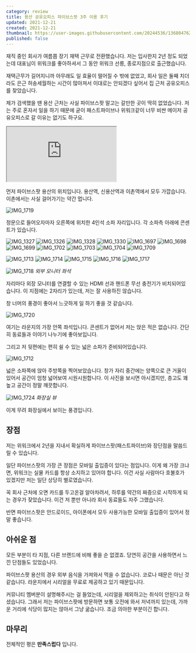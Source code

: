 ```yaml
---
category: review
title: 용산 공유오피스 파이브스팟 3주 이용 후기
updated: 2021-12-21
created: 2021-12-21
thumbnail: https://user-images.githubusercontent.com/20244536/136804762-1e64b59c-e60e-462b-99f8-a39131f4c507.png
published: false
---
```


재직 중인 회사가 여름쯤 장기 재택 근무로 전환했습니다. 저는 입사한지 2년 정도 되었는데 대표님이 위워크를 좋아하셔서 그 동안 위워크 선릉, 종로지점으로 출근했습니다.

재택근무가 길어지니까 아무래도 일 효율이 떨어질 수 밖에 없었고, 회사 일은 둘째 치더라도 은근 허송세월하는 시간이 많아져서 이대로는 안되겠다 싶어서 집 근처 공유오피스를 찾았습니다.

제가 검색했을 땐 용산 근처는 사실 파이브스팟 말고는 갈만한 곳이 딱히 없었습니다. 저는 주로 혼자서 일을 하기 때문에 굳이 패스트파이브나 위워크같이 너무 비싼 메이저 공유오피스로 갈 이유는 없기도 하구요.

<!--more-->

<iframe
  src="https://www.google.com/maps/embed?pb=!1m14!1m8!1m3!1d12656.862737384445!2d126.9670296!3d37.5264127!3m2!1i1024!2i768!4f13.1!3m3!1m2!1s0x0%3A0x29cb3df826be69a0!2z7YyM7J2067iM7Iqk7YyfIOyaqeyCsA!5e0!3m2!1sko!2skr!4v1640362307463!5m2!1sko!2skr" 
  loading="lazy"
  class="w-full border-0 rounded-lg aspect-video"></iframe>

먼저 파이브스팟 용산의 위치입니다. 용산역, 신용산역과 이촌역에서 모두 가깝습니다. 이촌에서는 사실 걸어가기는 약간 멉니다.

![IMG_1719](https://user-images.githubusercontent.com/20244536/146870075-d61749b0-9b9b-4476-a039-8c1e1dafdda0.JPEG)

정문으로 들어오자마자 오른쪽에 위치한 4인석 소파 자리입니다. 각 소파측 아래에 콘센트가 있습니다.

![IMG_1327](https://user-images.githubusercontent.com/20244536/146869828-340845b3-9146-477a-8494-25767e88cb59.JPEG)
![IMG_1326](https://user-images.githubusercontent.com/20244536/146869950-6bbcfb89-b34c-4fce-8131-5a0d12284bac.JPEG)
![IMG_1328](https://user-images.githubusercontent.com/20244536/146869959-1e0de17a-70f7-46d7-9016-aa16fbe49326.JPEG)
![IMG_1330](https://user-images.githubusercontent.com/20244536/146869965-cd2444d3-d2ff-493d-97dc-12c42e2c6e74.JPEG)
![IMG_1697](https://user-images.githubusercontent.com/20244536/146870031-b76c0062-0a0e-42b0-ad39-3ddbe3dc8ee5.JPEG)
![IMG_1698](https://user-images.githubusercontent.com/20244536/146870041-3000d536-a05d-49f8-9947-81ad91a8351a.JPEG)
![IMG_1699](https://user-images.githubusercontent.com/20244536/146870048-0ab3d769-cbe0-4f8f-a8e3-962818e352a8.JPEG)
![IMG_1702](https://user-images.githubusercontent.com/20244536/146870050-0fcdb7ed-6da0-43e9-bfd8-97f81272ee1c.JPEG)
![IMG_1703](https://user-images.githubusercontent.com/20244536/146870052-01797aa0-18c6-4f42-9530-5cb5b22798f1.JPEG)
![IMG_1704](https://user-images.githubusercontent.com/20244536/146870053-26a38951-2c63-4a8c-9f01-05b58798f52a.JPEG)
![IMG_1709](https://user-images.githubusercontent.com/20244536/146870054-cf8bf1bb-4281-4e96-9b37-91b591bb45eb.JPEG)

<!-- https://user-images.githubusercontent.com/20244536/146870060-61c60c68-f63f-4624-9d0f-9c57a23b0fae.MP4 -->

![IMG_1713](https://user-images.githubusercontent.com/20244536/146870065-e0a6ae98-656e-4cf2-bed6-a8f1e1484705.JPEG)
![IMG_1714](https://user-images.githubusercontent.com/20244536/146870067-d7642b58-6c61-488d-b70d-e157c3f1b42a.JPEG)
![IMG_1715](https://user-images.githubusercontent.com/20244536/146870070-9f1bdeca-31b0-42a1-ad64-8079d03628b2.JPEG)
![IMG_1716](https://user-images.githubusercontent.com/20244536/146870071-d7ebdce8-e7eb-4877-ac3b-6f4963764352.JPEG)
![IMG_1717](https://user-images.githubusercontent.com/20244536/146870072-6ba1f010-8f58-460a-bd8f-61cd065ebd63.JPEG)

![IMG_1718](https://user-images.githubusercontent.com/20244536/146870074-cbec16c8-6b80-45d2-9182-c37eb545182b.JPEG)
_외부 모니터 좌석_

자리마다 외장 모니터를 연결할 수 있는 HDMI 선과 핸드폰 무선 충전기가 비치되어있습니다. 이 지점에는 2자리가 있는데, 저는 잘 사용하진 않습니다.

창 너머의 풍경이 좋아서 느긋하게 일 하기 좋을 것 같습니다.

![IMG_1720](https://user-images.githubusercontent.com/20244536/146870077-6bbe05a2-726d-476c-bd0f-632165f80ab8.JPEG)

여기는 라운지의 가장 안쪽 좌석입니다. 콘센트가 없어서 저는 앉은 적은 없습니다. 간단히 동료들과 이야기 나누기에 좋아보입니다.

그리고 저 뒷편에는 편히 쉴 수 있는 넓은 소파가 준비되어있습니다.

![IMG_1712](https://user-images.githubusercontent.com/20244536/146870063-357705e4-ec9e-4988-9aca-cd08690c2601.JPEG)

넓은 소파쪽에 앉아 주방쪽을 찍어보았습니다. 창가 자리 중간에는 양쪽으로 큰 거울이 있어서 공간이 엄청 넓어보여 시원시원합니다. 이 사진을 보시면 아시겠지만, 층고도 꽤 높고 공간이 정말 깨끗합니다.

<!-- ![IMG_1721](https://user-images.githubusercontent.com/20244536/146870080-ee2f0c2d-4ff3-429c-b524-0a7d71fdaeb1.JPEG) -->

![IMG_1724](https://user-images.githubusercontent.com/20244536/146870084-f4f9aa7e-2a53-443f-bc82-c72aa566ccfd.JPEG)
_화장실 뷰_

이게 무려 화장실에서 보이는 풍경입니다.

## 장점

저는 위워크에서 2년을 지내서 확실하게 파이브스팟(패스트파이브)와 장단점을 말씀드릴 수 있습니다.

일단 파이브스팟의 가장 큰 장점은 모바일 출입증이 있다는 점입니다. 이게 왜 가장 크냐면, 위워크는 실물 카드를 항상 소지하고 있어야 합니다. 이건 사실 사람마다 호불호가 있겠지만 저는 일단 상당히 별로였습니다.

꼭 회사 근처에 오면 카드를 두고온걸 알아차려서, 하루를 약간의 짜증으로 시작하게 되는 경우가 잦았습니다. 이건 저 뿐만 아니라 회사 동료들도 자주 그랬습니다.

반면 파이브스팟은 안드로이드, 아이폰에서 모두 사용가능한 모바일 출입증이 있어서 정말 좋습니다.

## 아쉬운 점

모든 부분이 타 지점, 다른 브랜드에 비해 좋을 순 없겠죠. 당연히 공간을 사용하면서 느낀 단점들도 있었습니다.

파이브스팟 용산의 경우 외부 음식을 가져와서 먹을 수 없습니다. 코로나 때문은 아닌 것 같습니다. 라운지에서 시리얼을 무료로 제공하고 있기 때문입니다.

커뮤니티 멤버분이 설명해주시는 걸 들었는데, 시리얼을 제외하고는 취식이 안된다고 하셨습니다. 그래서 저는 파이브스팟에 방문하면 보통 오전에 와서 저녁까지 있는데, 가까운 거리에 식당이 많지는 않아서 그냥 굶습니다. 조금 의아한 부분이긴 합니다.

## 마무리

전체적인 평은 **만족스럽다** 입니다.
